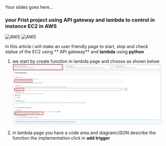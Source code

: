 
Your slides goes here...

### your Frist project using API gateway and lambda to control in instance EC2 in **AWS**
![AWS](https://img.shields.io/badge/AWS-%23FF9900.svg?style=for-the-badge&logo=amazon-aws&logoColor=white)
![AWS](https://img.shields.io/badge/Python-14354C?style=for-the-badge&logo=python&logoColor=white)


in this article i will make an user friendly page to start, stop and check statue of the EC2 using **
API gateway** and **lambda**  using **python**


1. we start by create function in lambda page and choose as shown below
![create function in lambda](https://github.com/MhmedRjb/photos/blob/fc3a66975ca80c545a626b1aa8e5ebed22632271/Untitled.jpg?raw=true)  

2. in lambda page you have a code area and diagram/JSON describe the function the implementation
click in **add trigger** 


